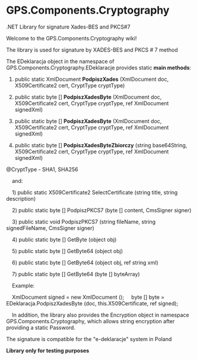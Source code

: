 # GPS.Components.Cryptography
.NET Library for signature Xades-BES and PKCS#7

Welcome to the GPS.Components.Cryptography wiki!

The library is used for signature by XADES-BES and PKCS # 7 method

The EDeklaracja object in the namespace of GPS.Components.Cryptography.EDeklaracje provides static **main methods**:

1) public static XmlDocument **PodpiszXades** (XmlDocument doc, X509Certificate2 cert, CryptType cryptType)

2) public static byte [] **PodpiszXadesByte** (XmlDocument doc, X509Certificate2 cert, CryptType cryptType, ref XmlDocument signedXml)

3) public static byte [] **PodpiszXadesByte** (XmlDocument doc, X509Certificate2 cert, CryptType cryptType, ref XmlDocument signedXml)

4) public static byte [] **PodpiszXadesByteZbiorczy** (string base64String, X509Certificate2 cert, CryptType cryptType, ref XmlDocument signedXml)

@CryptType - SHA1, SHA256

    and:

    1) public static X509Certificate2 SelectCertificate (string title, string description)

    2) public static byte [] PodpiszPKCS7 (byte [] content, CmsSigner signer)

    3) public static void PodpiszPKCS7 (string fileName, string signedFileName, CmsSigner signer)

    4) public static byte [] GetByte (object obj)

    5) public static byte [] GetByte64 (object obj)

    6) public static byte [] GetByte64 (object obj, ref string xml)

    7) public static byte [] GetByte64 (byte [] byteArray)

    Example:

    XmlDocument signed = new XmlDocument ();
    byte [] byte = EDeklaracja.PodpiszXadesByte (doc, this.X509Certificate, ref signed);

    In addition, the library also provides the Encryption object in namespace GPS.Components.Cryptography, which allows string encryption after providing a static Password.

The signature is compatible for the "e-deklaracje" system in Poland

**Library only for testing purposes**
